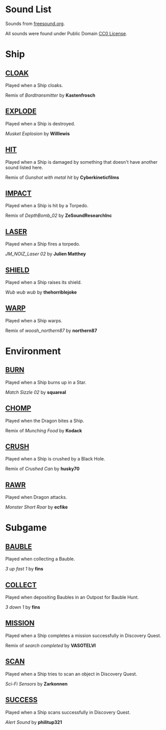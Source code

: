 Sound List
==========
Sounds from [freesound.org](http://www.freesound.org/).

All sounds were found under Public Domain [CC0 License](http://creativecommons.org/publicdomain/zero/1.0/).

Ship
====

[CLOAK](https://www.freesound.org/people/Kastenfrosch/sounds/162461/)
-----
Played when a Ship cloaks.

Remix of *Bordtransmitter* by **Kastenfrosch**

[EXPLODE](https://www.freesound.org/people/Willlewis/sounds/244345/)
-------
Played when a Ship is destroyed.

*Musket Explosion* by **Willlewis**

[HIT](https://www.freesound.org/people/Cyberkineticfilms/sounds/111048/)
---
Played when a Ship is damaged by something that doesn't have another sound listed here.

Remix of *Gunshot with metal hit* by **Cyberkineticfilms**

[IMPACT](https://www.freesound.org/people/ZeSoundResearchInc./sounds/147875/)
------
Played when a Ship is hit by a Torpedo.

Remix of *DepthBomb_02* by **ZeSoundResearchInc**

[LASER](https://www.freesound.org/people/Julien%20Matthey/sounds/268343/)
-----
Played when a Ship fires a torpedo.

*JM_NOIZ_Laser 02* by **Julien Matthey**

[SHIELD](https://www.freesound.org/people/thehorriblejoke/sounds/198969/)
------
Played when a Ship raises its shield.

*Wub wub wub* by **thehorriblejoke**

[WARP](https://www.freesound.org/people/northern87/sounds/88532/)
----
Played when a Ship warps.

Remix of *woosh_northern87* by **northern87**

Environment
===========

[BURN](https://www.freesound.org/people/squareal/sounds/237407/)
----
Played when a Ship burns up in a Star.

*Match Sizzle 02* by **squareal**

[CHOMP](https://www.freesound.org/people/Kodack/sounds/256311/)
-----
Played when the Dragon bites a Ship.

Remix of *Munching Food* by **Kodack**

[CRUSH](https://www.freesound.org/people/husky70/sounds/157300/)
-----
Played when a Ship is crushed by a Black Hole.

Remix of *Crushed Can* by **husky70**

[RAWR](https://www.freesound.org/people/ecfike/sounds/132874/)
----
Played when Dragon attacks.

*Monster Short Roar* by **ecfike**

Subgame
=======

[BAUBLE](https://www.freesound.org/people/fins/sounds/171583/)
------
Played when collecting a Bauble.

*3 up fast 1* by **fins**

[COLLECT](https://www.freesound.org/people/fins/sounds/171578/)
---------
Played when depositing Baubles in an Outpost for Bauble Hunt.

*3 down 1* by **fins**

[MISSION](https://www.freesound.org/people/VASOTELVI/sounds/187917/)
-------
Played when a Ship completes a mission successfully in Discovery Quest.

Remix of *search completed* by **VASOTELVI**

[SCAN](https://www.freesound.org/people/Zarkonnen/sounds/168885/)
----
Played when a Ship tries to scan an object in Discovery Quest.

*Sci-Fi Sensors* by **Zarkonnen**

[SUCCESS](https://www.freesound.org/people/philitup321/sounds/204369/)
-------
Played when a Ship scans successfully in Discovery Quest.

*Alert Sound* by **philitup321**

